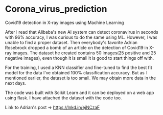 # Corona_virus_prediction

Covid19 detection in X-ray images using Machine Learning

After I read that Alibaba's new AI system can detect coronavirus in seconds with 96% accuracy, I was curious to do the same using ML. However, I was unable to find a proper dataset. Then everybody's favorite Adrian Rosebrock dropped a bomb of an article on the detection of Covid19 in X-ray images. The dataset he created contains 50 images(25 positive and 25 negative images), even though it is small it is good to start things off with.



For the training, I used a KNN classifier and fine-tuned to find the best fit model for the data I've obtained 100% classification accuracy. But as I mentioned earlier, the dataset is too small. We may obtain more data in the next days.



The code was built with Scikit Learn and it can be deployed on a web app using flask. I have attached the dataset with the code too.

Link to Adrian's post => https://lnkd.in/ejNCzaF
